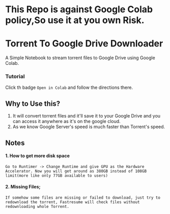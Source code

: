 # This Repo is against Google Colab policy,So use it at you own Risk.


# Torrent To Google Drive Downloader

A Simple Notebook to stream torrent files to Google Drive using Google Colab.

### Tutorial

Click th badge `Open in Colab` and follow the directions there.

## Why to Use this?

1. It will convert torrent files and it'll save it to your Google Drive and you can access it anywhere as it's on the google cloud.
2. As we know Google Server's speed is much faster than Torrent's speed.


## Notes

#### 1. How to get more disk space
    Go to Runtimer -> Change Runtime and give GPU as the Hardware Accelerator. Now you will get around as 380GB instead of 108GB limit(more like only 77GB available to users)

#### 2. Missing Files;
    If somehow some files are missing or failed to download, just try to redownload the torrent, Fastresume will check files without redownloading whole Torrent.
